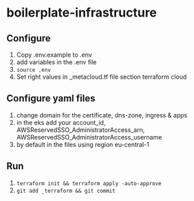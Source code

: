# boilerplate-infrastructure

## Configure
1. Copy .env.example to .env
2. add variables in the .env file
3. `source .env`
4. Set right values in _metacloud.tf file section terraform cloud

## Configure yaml files
1. change domain for the certificate, dns-zone, ingress & apps
2. in the eks add your account_id, AWSReservedSSO_AdministratorAccess_arn, AWSReservedSSO_AdministratorAccess_username
3. by default in the files using region eu-central-1
 
## Run
1. `terraform init && terraform apply -auto-approve`
2. `git add _terraform && git commit`
